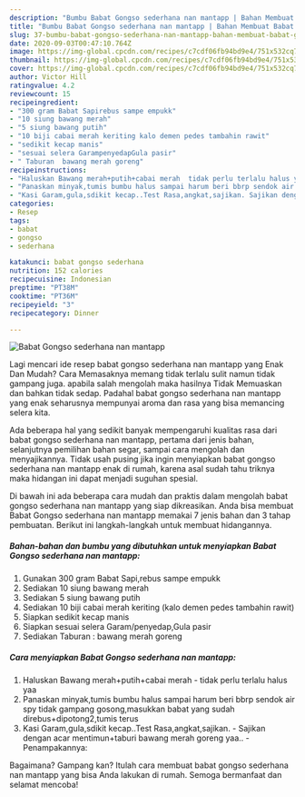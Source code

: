 ```yaml
---
description: "Bumbu Babat Gongso sederhana nan mantapp | Bahan Membuat Babat Gongso sederhana nan mantapp Yang Sempurna"
title: "Bumbu Babat Gongso sederhana nan mantapp | Bahan Membuat Babat Gongso sederhana nan mantapp Yang Sempurna"
slug: 37-bumbu-babat-gongso-sederhana-nan-mantapp-bahan-membuat-babat-gongso-sederhana-nan-mantapp-yang-sempurna
date: 2020-09-03T00:47:10.764Z
image: https://img-global.cpcdn.com/recipes/c7cdf06fb94bd9e4/751x532cq70/babat-gongso-sederhana-nan-mantapp-foto-resep-utama.jpg
thumbnail: https://img-global.cpcdn.com/recipes/c7cdf06fb94bd9e4/751x532cq70/babat-gongso-sederhana-nan-mantapp-foto-resep-utama.jpg
cover: https://img-global.cpcdn.com/recipes/c7cdf06fb94bd9e4/751x532cq70/babat-gongso-sederhana-nan-mantapp-foto-resep-utama.jpg
author: Victor Hill
ratingvalue: 4.2
reviewcount: 15
recipeingredient:
- "300 gram Babat Sapirebus sampe empukk"
- "10 siung bawang merah"
- "5 siung bawang putih"
- "10 biji cabai merah keriting kalo demen pedes tambahin rawit"
- "sedikit kecap manis"
- "sesuai selera GarampenyedapGula pasir"
- " Taburan  bawang merah goreng"
recipeinstructions:
- "Haluskan Bawang merah+putih+cabai merah  tidak perlu terlalu halus yaa"
- "Panaskan minyak,tumis bumbu halus sampai harum beri bbrp sendok air spy tidak gampang gosong,masukkan babat yang sudah direbus+dipotong2,tumis terus"
- "Kasi Garam,gula,sdikit kecap..Test Rasa,angkat,sajikan. Sajikan dengan acar mentimun+taburi bawang merah goreng yaa.. Penampakannya:"
categories:
- Resep
tags:
- babat
- gongso
- sederhana

katakunci: babat gongso sederhana 
nutrition: 152 calories
recipecuisine: Indonesian
preptime: "PT38M"
cooktime: "PT36M"
recipeyield: "3"
recipecategory: Dinner

---
```



![Babat Gongso sederhana nan mantapp](https://img-global.cpcdn.com/recipes/c7cdf06fb94bd9e4/751x532cq70/babat-gongso-sederhana-nan-mantapp-foto-resep-utama.jpg)

Lagi mencari ide resep babat gongso sederhana nan mantapp yang Enak Dan Mudah? Cara Memasaknya memang tidak terlalu sulit namun tidak gampang juga. apabila salah mengolah maka hasilnya Tidak Memuaskan dan bahkan tidak sedap. Padahal babat gongso sederhana nan mantapp yang enak seharusnya mempunyai aroma dan rasa yang bisa memancing selera kita.

Ada beberapa hal yang sedikit banyak mempengaruhi kualitas rasa dari babat gongso sederhana nan mantapp, pertama dari jenis bahan, selanjutnya pemilihan bahan segar, sampai cara mengolah dan menyajikannya. Tidak usah pusing jika ingin menyiapkan babat gongso sederhana nan mantapp enak di rumah, karena asal sudah tahu triknya maka hidangan ini dapat menjadi suguhan spesial.




Di bawah ini ada beberapa cara mudah dan praktis dalam mengolah babat gongso sederhana nan mantapp yang siap dikreasikan. Anda bisa membuat Babat Gongso sederhana nan mantapp memakai 7 jenis bahan dan 3 tahap pembuatan. Berikut ini langkah-langkah untuk membuat hidangannya.

<!--inarticleads1-->

##### Bahan-bahan dan bumbu yang dibutuhkan untuk menyiapkan Babat Gongso sederhana nan mantapp:

1. Gunakan 300 gram Babat Sapi,rebus sampe empukk
1. Sediakan 10 siung bawang merah
1. Sediakan 5 siung bawang putih
1. Sediakan 10 biji cabai merah keriting (kalo demen pedes tambahin rawit)
1. Siapkan sedikit kecap manis
1. Siapkan sesuai selera Garam/penyedap,Gula pasir
1. Sediakan  Taburan : bawang merah goreng




<!--inarticleads2-->

##### Cara menyiapkan Babat Gongso sederhana nan mantapp:

1. Haluskan Bawang merah+putih+cabai merah  - tidak perlu terlalu halus yaa
1. Panaskan minyak,tumis bumbu halus sampai harum beri bbrp sendok air spy tidak gampang gosong,masukkan babat yang sudah direbus+dipotong2,tumis terus
1. Kasi Garam,gula,sdikit kecap..Test Rasa,angkat,sajikan. - Sajikan dengan acar mentimun+taburi bawang merah goreng yaa.. - Penampakannya:




Bagaimana? Gampang kan? Itulah cara membuat babat gongso sederhana nan mantapp yang bisa Anda lakukan di rumah. Semoga bermanfaat dan selamat mencoba!
